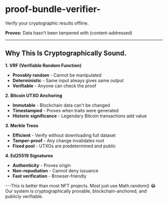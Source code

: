 # proof-bundle-verifier-
Verify your cryptographic results offline.

**Proves:** Data hasn't been tampered with (content-addressed)

---

##  Why This Is Cryptographically Sound.

**1. VRF (Verifiable Random Function)**
-  **Provably random** - Cannot be manipulated
-  **Deterministic** - Same input always gives same output
-  **Verifiable** - Anyone can check the proof

**2. Bitcoin UTXO Anchoring**
-  **Immutable** - Blockchain data can't be changed
-  **Timestamped** - Proves when traits were generated
-  **Historic significance** - Legendary Bitcoin transactions add value

**3. Merkle Trees**
-  **Efficient** - Verify without downloading full dataset
-  **Tamper-proof** - Any change invalidates root
-  **Fixed pool** - UTXOs are predetermined and public

**4. Ed25519 Signatures**
-  **Authenticity** - Proves origin
-  **Non-repudiation** - Cannot deny issuance
-  **Fast verification** - Browser-friendly

---This is better than most NFT projects. Most just use Math.random() 😂
Our system is cryptographically provable, blockchain-anchored, and publicly verifiable.
